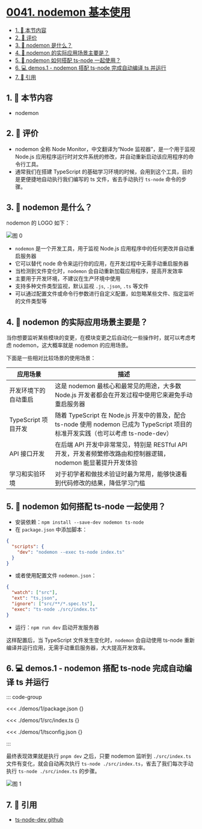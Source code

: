 # [0041. nodemon 基本使用](https://github.com/tnotesjs/TNotes.typescript/tree/main/notes/0041.%20nodemon%20%E5%9F%BA%E6%9C%AC%E4%BD%BF%E7%94%A8)

<!-- region:toc -->

- [1. 🎯 本节内容](#1--本节内容)
- [2. 🫧 评价](#2--评价)
- [3. 🤔 nodemon 是什么？](#3--nodemon-是什么)
- [4. 🤔 nodemon 的实际应用场景主要是？](#4--nodemon-的实际应用场景主要是)
- [5. 🤔 nodemon 如何搭配 ts-node 一起使用？](#5--nodemon-如何搭配-ts-node-一起使用)
- [6. 💻 demos.1 - nodemon 搭配 ts-node 完成自动编译 ts 并运行](#6--demos1---nodemon-搭配-ts-node-完成自动编译-ts-并运行)
- [7. 🔗 引用](#7--引用)

<!-- endregion:toc -->

## 1. 🎯 本节内容

- nodemon

## 2. 🫧 评价

- nodemon 全称 Node Monitor，中文翻译为“Node 监视器”，是一个用于监视 Node.js 应用程序运行时对文件系统的修改，并自动重新启动该应用程序的命令行工具。
- 通常我们在搭建 TypeScript 的基础学习环境的时候，会用到这个工具，目的是更便捷地自动执行我们编写的 ts 文件，省去手动执行 `ts-node` 命令的步骤。

## 3. 🤔 nodemon 是什么？

nodemon 的 LOGO 如下：

![图 0](https://cdn.jsdelivr.net/gh/tnotesjs/imgs@main/2025-10-18-19-31-17.png)

- `nodemon` 是一个开发工具，用于监视 Node.js 应用程序中的任何更改并自动重启服务器
- 它可以替代 node 命令来运行你的应用，在开发过程中无需手动重启服务器
- 当检测到文件变化时，`nodemon` 会自动重新加载应用程序，提高开发效率
- 主要用于开发环境，不建议在生产环境中使用
- 支持多种文件类型监视，默认监视 `.js`, `.json`, `.ts` 等文件
- 可以通过配置文件或命令行参数进行自定义配置，如忽略某些文件、指定监听的文件类型等

## 4. 🤔 nodemon 的实际应用场景主要是？

当你想要监听某些模块的变更，在模块变更之后自动化一些操作时，就可以考虑考虑 nodemon，这大概率就是 nodemon 的应用场景。

下面是一些相对比较场景的使用场景：

| 应用场景 | 描述 |
| --- | --- |
| 开发环境下的自动重启 | 这是 nodemon 最核心和最常见的用途，大多数 Node.js 开发者都会在开发过程中使用它来避免手动重启服务器 |
| TypeScript 项目开发 | 随着 TypeScript 在 Node.js 开发中的普及，配合 ts-node 使用 nodemon 已成为 TypeScript 项目的标准开发实践（也可以考虑 ts-node-dev） |
| API 接口开发 | 在后端 API 开发中非常常见，特别是 RESTful API 开发，开发者频繁修改路由和控制器逻辑，nodemon 能显著提升开发体验 |
| 学习和实验环境 | 对于初学者和做技术验证时最为常用，能够快速看到代码修改的结果，降低学习门槛 |

## 5. 🤔 nodemon 如何搭配 ts-node 一起使用？

- 安装依赖：`npm install --save-dev nodemon ts-node`
- 在 `package.json` 中添加脚本：

```json
{
  "scripts": {
    "dev": "nodemon --exec ts-node index.ts"
  }
}
```

- 或者使用配置文件 `nodemon.json`：

```json
{
  "watch": ["src"],
  "ext": "ts,json",
  "ignore": ["src/**/*.spec.ts"],
  "exec": "ts-node ./src/index.ts"
}
```

- 运行：`npm run dev` 启动开发服务器

这样配置后，当 TypeScript 文件发生变化时，`nodemon` 会自动使用 ts-node 重新编译并运行应用，无需手动重启服务器，大大提高开发效率。

## 6. 💻 demos.1 - nodemon 搭配 ts-node 完成自动编译 ts 并运行

::: code-group

<<< ./demos/1/package.json {}

<<< ./demos/1/src/index.ts {}

<<< ./demos/1/tsconfig.json {}

:::

最终表现效果就是执行 `pnpm dev` 之后，只要 nodemon 监听到 `./src/index.ts` 文件有变化，就会自动再次执行 `ts-node ./src/index.ts`，省去了我们每次手动执行 `ts-node ./src/index.ts` 的步骤。

![图 1](https://cdn.jsdelivr.net/gh/tnotesjs/imgs@main/2025-10-18-19-31-32.png)

## 7. 🔗 引用

- [ts-node-dev github][1]

[1]: https://github.com/wclr/ts-node-dev
